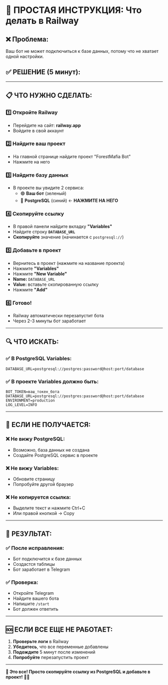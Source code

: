 # 🎯 ПРОСТАЯ ИНСТРУКЦИЯ: Что делать в Railway

## ❌ **Проблема:**
Ваш бот не может подключиться к базе данных, потому что не хватает одной настройки.

## ✅ **РЕШЕНИЕ (5 минут):**

---

## 📋 **ЧТО НУЖНО СДЕЛАТЬ:**

### 1️⃣ **Откройте Railway**
- Перейдите на сайт: **railway.app**
- Войдите в свой аккаунт

### 2️⃣ **Найдите ваш проект**
- На главной странице найдите проект "ForestMafia Bot"
- Нажмите на него

### 3️⃣ **Найдите базу данных**
- В проекте вы увидите 2 сервиса:
  - 🟢 **Ваш бот** (зеленый)
  - 🔵 **PostgreSQL** (синий) ← **НАЖМИТЕ НА НЕГО**

### 4️⃣ **Скопируйте ссылку**
- В правой панели найдите вкладку **"Variables"**
- Найдите строку **`DATABASE_URL`**
- **Скопируйте** значение (начинается с `postgresql://`)

### 5️⃣ **Добавьте в проект**
- Вернитесь в проект (нажмите на название проекта)
- Нажмите **"Variables"**
- Нажмите **"New Variable"**
- **Name:** `DATABASE_URL`
- **Value:** вставьте скопированную ссылку
- Нажмите **"Add"**

### 6️⃣ **Готово!**
- Railway автоматически перезапустит бота
- Через 2-3 минуты бот заработает

---

## 🔍 **ЧТО ИСКАТЬ:**

### ✅ **В PostgreSQL Variables:**
```
DATABASE_URL=postgresql://postgres:password@host:port/database
```

### ✅ **В проекте Variables должно быть:**
```
BOT_TOKEN=ваш_токен_бота
DATABASE_URL=postgresql://postgres:password@host:port/database
ENVIRONMENT=production
LOG_LEVEL=INFO
```

---

## 🚨 **ЕСЛИ НЕ ПОЛУЧАЕТСЯ:**

### ❌ **Не вижу PostgreSQL:**
- Возможно, база данных не создана
- Создайте PostgreSQL сервис в проекте

### ❌ **Не вижу Variables:**
- Обновите страницу
- Попробуйте другой браузер

### ❌ **Не копируется ссылка:**
- Выделите текст и нажмите Ctrl+C
- Или правой кнопкой → Copy

---

## 🎯 **РЕЗУЛЬТАТ:**

### ✅ **После исправления:**
- Бот подключится к базе данных
- Создастся таблицы
- Бот заработает в Telegram

### ✅ **Проверка:**
- Откройте Telegram
- Найдите вашего бота
- Напишите `/start`
- Бот должен ответить

---

## 🆘 **ЕСЛИ ВСЕ ЕЩЕ НЕ РАБОТАЕТ:**

1. **Проверьте логи** в Railway
2. **Убедитесь**, что все переменные добавлены
3. **Подождите** 5 минут после изменений
4. **Попробуйте** перезапустить проект

---

**🌲 Это все! Просто скопируйте ссылку из PostgreSQL и добавьте в проект!** 🚂🐺
